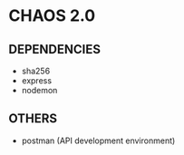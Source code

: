 # CHAOS 2.0

## DEPENDENCIES

* sha256
* express
* nodemon

## OTHERS

* postman (API development environment)